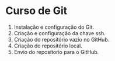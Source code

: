 Curso de Git
============

1. Instalação e configuração do Git.
2. Criação e configuração da chave ssh.
3. Criação do repositório vazio no GitHub.
4. Criação do repositório local.
5. Envio do reposítorio para o GitHub.
